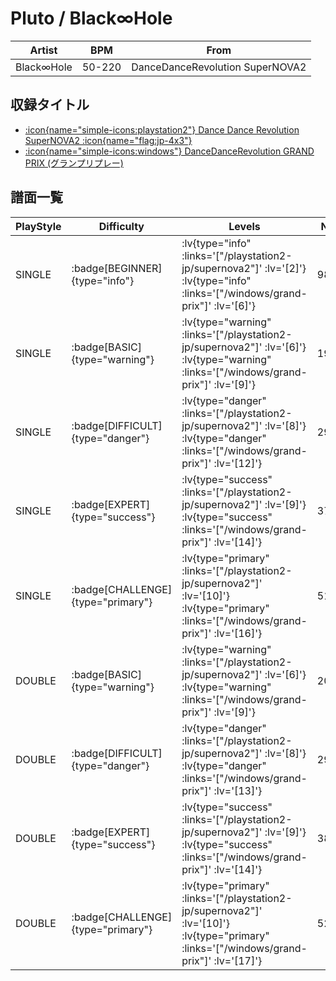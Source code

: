# Pluto / Black∞Hole

|Artist|BPM|From|
|------|---|----|
|Black∞Hole|50-220|DanceDanceRevolution SuperNOVA2|

## 収録タイトル

- [ :icon{name="simple-icons:playstation2"} Dance Dance Revolution SuperNOVA2 :icon{name="flag:jp-4x3"} ](/playstation2-jp/supernova2)
- [ :icon{name="simple-icons:windows"} DanceDanceRevolution GRAND PRIX (グランプリプレー)](/windows/grand-prix)

## 譜面一覧

|PlayStyle|Difficulty|Levels|Notes|Movie|
|---------|----------|------|-----|-----|
|SINGLE| :badge[BEGINNER]{type="info"} | :lv{type="info" :links='["/playstation2-jp/supernova2"]' :lv='[2]'}  :lv{type="info" :links='["/windows/grand-prix"]' :lv='[6]'} |98/0||
|SINGLE| :badge[BASIC]{type="warning"} | :lv{type="warning" :links='["/playstation2-jp/supernova2"]' :lv='[6]'}  :lv{type="warning" :links='["/windows/grand-prix"]' :lv='[9]'} |195/2||
|SINGLE| :badge[DIFFICULT]{type="danger"} | :lv{type="danger" :links='["/playstation2-jp/supernova2"]' :lv='[8]'}  :lv{type="danger" :links='["/windows/grand-prix"]' :lv='[12]'} |293/17||
|SINGLE| :badge[EXPERT]{type="success"} | :lv{type="success" :links='["/playstation2-jp/supernova2"]' :lv='[9]'}  :lv{type="success" :links='["/windows/grand-prix"]' :lv='[14]'} |370/10||
|SINGLE| :badge[CHALLENGE]{type="primary"} | :lv{type="primary" :links='["/playstation2-jp/supernova2"]' :lv='[10]'}  :lv{type="primary" :links='["/windows/grand-prix"]' :lv='[16]'} |516/10||
|DOUBLE| :badge[BASIC]{type="warning"} | :lv{type="warning" :links='["/playstation2-jp/supernova2"]' :lv='[6]'}  :lv{type="warning" :links='["/windows/grand-prix"]' :lv='[9]'} |201/2||
|DOUBLE| :badge[DIFFICULT]{type="danger"} | :lv{type="danger" :links='["/playstation2-jp/supernova2"]' :lv='[8]'}  :lv{type="danger" :links='["/windows/grand-prix"]' :lv='[13]'} |296/2||
|DOUBLE| :badge[EXPERT]{type="success"} | :lv{type="success" :links='["/playstation2-jp/supernova2"]' :lv='[9]'}  :lv{type="success" :links='["/windows/grand-prix"]' :lv='[14]'} |380/13||
|DOUBLE| :badge[CHALLENGE]{type="primary"} | :lv{type="primary" :links='["/playstation2-jp/supernova2"]' :lv='[10]'}  :lv{type="primary" :links='["/windows/grand-prix"]' :lv='[17]'} |525/6||
